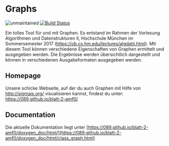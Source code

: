 # Graphs
![unmaintained](http://img.shields.io/badge/status-unmaintained-red.png)
[![Build Status](https://travis-ci.org/089/blatt-2-amf0.svg?branch=master)](https://travis-ci.org/089/blatt-2-amf0)

Ein tolles Tool für und mit Graphen. Es entstand im Rahmen der Vorlesung Algorithmen und Datenstrukturen II, Hochschule München im Sommersemester 2017 (https://ob.cs.hm.edu/lectures/algdatii.html). Mit diesem Tool können verschiedene Eigenschaften von Graphen ermittelt und ausgegeben werden. Die Ergebnisse werden übersichtlich dargestellt und können in verschiedenen Ausgabeformaten ausgegeben werden. 

## Homepage
Unsere schicke Webseite, auf der du auch Graphen mit Hilfe von http://sigmajs.org/ visualisieren kannst, findest du unter: https://089.github.io/blatt-2-amf0/

## Documentation
Die aktuelle Dokumentation liegt unter [https://089.github.io/blatt-2-amf0/doxygen_doc/html/](https://089.github.io/blatt-2-amf0/doxygen_doc/html/class_graph.html)
